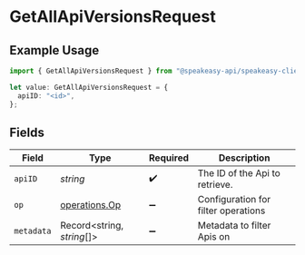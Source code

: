 # GetAllApiVersionsRequest

## Example Usage

```typescript
import { GetAllApiVersionsRequest } from "@speakeasy-api/speakeasy-client-sdk-typescript/sdk/models/operations";

let value: GetAllApiVersionsRequest = {
  apiID: "<id>",
};
```

## Fields

| Field                                                 | Type                                                  | Required                                              | Description                                           |
| ----------------------------------------------------- | ----------------------------------------------------- | ----------------------------------------------------- | ----------------------------------------------------- |
| `apiID`                                               | *string*                                              | :heavy_check_mark:                                    | The ID of the Api to retrieve.                        |
| `op`                                                  | [operations.Op](../../../sdk/models/operations/op.md) | :heavy_minus_sign:                                    | Configuration for filter operations                   |
| `metadata`                                            | Record<string, *string*[]>                            | :heavy_minus_sign:                                    | Metadata to filter Apis on                            |